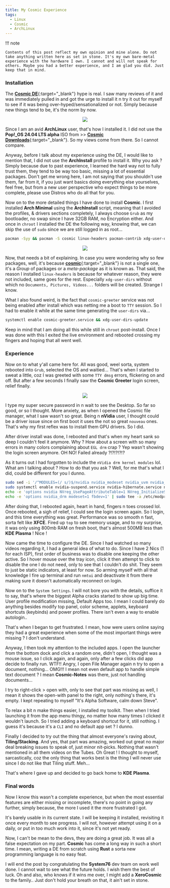 ```yaml
---
title: My Cosmic Experience
tags:
  - Linux
  - Cosmic
  - ArchLinux
---
```

!!! note

    Contents of this post reflect my own opinion and mine alone. Do not take anything written here as set in stone. It's my own bare-metal experience with the hardware I own. I cannot and will not speak for others. Maybe you had a better experience, and I am glad you did. Just keep that in mind.

### Installation

The [**Cosmic DE**](https://xerolinux.xyz/posts/arch-cosmic/){:target="_blank"} hype is real. I saw many reviews of it and was immediately pulled in and got the urge to install it n try it out for myself to see if it was being over-hyped/sensationalized or not. Simply because new things tend to be, it's the norm by now.

<p align="center">
  <img src="https://i.imgur.com/Fvl9uRU.png">
</p>

Since I am an avid **ArchLinux** user, that's how I installed it. I did not use the **Pop!_OS 24.04 LTS alpha** ISO from >> [**Cosmic Downloads**](https://system76.com/cosmic){:target="_blank"}. So my views come from there. So I cannot compare.

Anyway, before I talk about my experience using the DE, I would like to mention that, I did not use the **ArchInstall** profile to install it. Why you ask ? Simply because due to past experience, I learned the hard way not to fully trust them, they tend to be way too basic, missing a lot of essential packages. Don't get me wrong here, I am not saying that you shouldn't use them, far from it, if you just want basics doing everything else yourselves, feel free, but from a new user perspective who expect things to be more complete, please use Distros who do all that for you.

Now on to the more detailed things I have done to install **Cosmic**. I first installed **Arch Minimal** using the **ArchInstall** script, meaning that I avoided the profiles, & drivers sections completely, I always choose `Grub` as my bootloader, no swap since I have 32GB RAM, no Encryption either. And once in `chroot` I installed the DE the following way, knowing that, we can skip the use of `sudo` since we are still logged in as root...

```Bash
pacman -Syy && pacman -S cosmic linux-headers pacman-contrib xdg-user-dirs power-profiles-daemon wayland-protocols wayland-utils
```

<p align="center">
  <img src="https://i.imgur.com/tR8WJJI.png">
</p>

Now, that needs a bit of explaining. In case you were wondering why so few packages, well, it's because [**cosmic**](https://archlinux.org/packages/?sort=&q=cosmic&maintainer=&flagged=){:target="_blank"} is not a single one, it's a *Group* of packages or a *meta-package* as it is known as. That said, the reason I installed `linux-headers` is because for whatever reason, they were not included, same goes for the rest. Especially `xdg-user-dirs` without which no `Documents, Pictures, Videos...` folders will be created. Strange I know.

What I also found weird, is the fact that `cosmic-greeter` service was not being enabled after install which was netting me a boot to `TTY` session. So I had to enable it while at the same time generating the `user-dirs` via...

```Bash
systemctl enable cosmic-greeter.service && xdg-user-dirs-update
```

Keep in mind that I am doing all this while still in `chroot` post-install. Once I was done with this I exited the live environment and rebooted crossing my fingers and hoping that all went well.

### Experience

Now on to what y'all came here for. All was good, weel sorta, system rebooted into `Grub`, selected the OS and waitied... That's when I started to sweat a little, coz I was greeted with some `TTY dmsg` errors, flickering on and off. But after a few seconds I finally saw the **Cosmic Greeter** login screen, relief finally.

<p align="center">
  <img src="https://i.imgur.com/TPjWMjR.png">
</p>

I type my super secure password in n wait to see the Desktop. So far so good, or so I thought. More anxiety, as when I opened the Cosmic file manager, what I saw wasn't so great. Being n **nVidia** user, I thought could be a driver issue since on first boot it uses the not so great `nouveau` ones. That's why my first reflex was to install them GPU drivers. So I did.

After driver install was done, I rebooted and that's when my heart sank so deep I couldn't feel it anymore. Why ? How about a screen with so many errors in many colors complaining about `EGL drm` crap ? Yep wasn't showing the login screen anymore. OH NO! Failed already ?!?!?!?!?

As it turns out I had forgotten to include the `nVidia drm kernel modules` lol. What am I talking about ? How to do that you ask ? Well, for me that's what I did, could be different for you I dunno.

```Bash
sudo sed -i '/^MODULES=(/ s/)$/nvidia nvidia_modeset nvidia_uvm nvidia_drm)/' /etc/mkinitcpio.conf
sudo systemctl enable nvidia-suspend.service nvidia-hibernate.service nvidia-resume.service nvidia-powerd.service
echo -e 'options nvidia NVreg_UsePageAttributeTable=1 NVreg_InitializeSystemMemoryAllocations=0 NVreg_DynamicPowerManagement=0x02' | sudo tee -a /etc/modprobe.d/nvidia.conf
echo -e 'options nvidia_drm modeset=1 fbdev=1' | sudo tee -a /etc/modprobe.d/nvidia.conf && sudo mkinitcpio -P
```

After doing that, I rebooted again, heart in hand, fingers n toes crossed lol. Once rebooted, a sigh of relief, I could see the login screen again. So I login, and this time everything was great. Performance was so smooth n fast, sorta felt like **XFCE**. Fired up `top` to see memory usage, and to my surprise, it was only using 800mb RAM on fresh boot, that's almost 500MB less than **KDE Plasma** ! Nice !

Now came the time to configure the DE. Since I had watched so many videos regarding it, I had a general idea of what to do. Since I have 2 Nics (1 for each ISP), first order of business was to disable one keeping the other active. So I hover mouse over the tray icon, click it then attempt to click to disable the one I do not need, only to see that I couldn't do shit. They seem to just be static indicators, at least for now. So arming myself with all that knowledge I fire up terminal and run `nmtui` and deactivate it from there making sure it doesn't automatically reconnect on login.

Now on to the `System Settings`. I will not bore you with the details, suffice it to say, that's where the biggest Alpha cracks started to show up big time. User profile modification missing, Default Apps too. I mean I could barely do anything besides modify top panel, color scheme, applets, keyboard shortcuts (keybinds) and power profiles. There isn't even a way to enable autologin..

That's when I began to get frustrated. I mean, how were users online saying they had a great experience when some of the most important things were missing ? I don't understand.

Anyway, I then took my attention to the included apps. I open the launcher from the bottom dock and click a random one, didn't open, I thought was a mouse issue, so I click again, and again, only after a few clicks did app decide to finally run. WTF!! Angry, I open File Manager again n try to open a document, nothing... OMG!!! I mean not even default app to handle simple text document ? I mean **Cosmic-Notes** was there, just not handling documents...

I try to right-click > open with, only to see that part was missing as well, I mean it shows the open-with panel to the right, only nothing's there, it's empty. I kept repeating to myself "It's Alpha Software, calm down Steve".

To relax a bit n make things easier, I installed my toolkit. Then when I tried launching it from the app menu thingy, no matter how many times I clicked it wouldn't launch. So I tried adding a keyboard shortcut for it, still nothing. I guess it's because it's a `CLI` and no default app set ? I dunno.

Finally I decided to try out the thing that almost everyone's raving about, **Tiling/Stacking**. And yes, that part was amazing, worked out great no major deal breaking issues to speak of, just minor nit-picks. Nothing that wasn't mentioned in all them videos on the Tubes. Oh Great ! I thought to myself, sarcastically, coz the only thing that works best is the thing I will never use since I do not like that Tiling stuff. Meh...

That's where I gave up and decided to go back home to **KDE Plasma**.

### Final words

Now I know this wasn't a complete experience, but when the most essential features are either missing or incomplete, there's no point in going any further, simply because, the more I used it the more frustrated I got.

It's barely usable in its current state. I will be keeping it installed, revisiting it once every month to see progress. I will not, however attempt using it on a daily, or put in too much work into it, since it's not yet ready.

Now, I can't be mean to the devs, they are doing a great job. It was all a false expectation on my part. **Cosmic** has come a long way in such a short time. I mean, writing a DE from scratch using **Rust** a sorta new programming language is no easy feat.

I will end the post by congratulating the **System76** dev team on work well done. I cannot wait to see what the future holds. I wish them the best of luck. Oh and also, who knows if it wins me over, I might add a **XeroCosmic** to the family.. Just don't hold your breath on that, it ain't set in stone.
